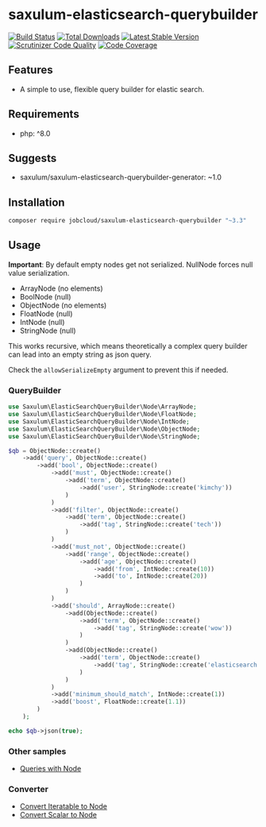 # saxulum-elasticsearch-querybuilder

[![Build Status](https://api.travis-ci.org/saxulum/saxulum-elasticsearch-querybuilder.png?branch=master)](https://travis-ci.org/saxulum/saxulum-elasticsearch-querybuilder)
[![Total Downloads](https://poser.pugx.org/saxulum/saxulum-elasticsearch-querybuilder/downloads.png)](https://packagist.org/packages/saxulum/saxulum-elasticsearch-querybuilder)
[![Latest Stable Version](https://poser.pugx.org/saxulum/saxulum-elasticsearch-querybuilder/v/stable.png)](https://packagist.org/packages/saxulum/saxulum-elasticsearch-querybuilder)
[![Scrutinizer Code Quality](https://scrutinizer-ci.com/g/saxulum/saxulum-elasticsearch-querybuilder/badges/quality-score.png?b=master)](https://scrutinizer-ci.com/g/saxulum/saxulum-elasticsearch-querybuilder/?branch=master)
[![Code Coverage](https://scrutinizer-ci.com/g/saxulum/saxulum-elasticsearch-querybuilder/badges/coverage.png?b=master)](https://scrutinizer-ci.com/g/saxulum/saxulum-elasticsearch-querybuilder/?branch=master)

## Features

 * A simple to use, flexible query builder for elastic search.

## Requirements

 * php: ^8.0

## Suggests

 * saxulum/saxulum-elasticsearch-querybuilder-generator: ~1.0

## Installation

```sh
composer require jobcloud/saxulum-elasticsearch-querybuilder "~3.3"
```

## Usage

**Important**: By default empty nodes get not serialized. NullNode forces null value serialization.

 * ArrayNode (no elements)
 * BoolNode (null)
 * ObjectNode (no elements)
 * FloatNode (null)
 * IntNode (null)
 * StringNode (null)

This works recursive, which means theoretically a complex query builder can lead into an empty string as json query.

Check the `allowSerializeEmpty` argument to prevent this if needed.

### QueryBuilder

```php
use Saxulum\ElasticSearchQueryBuilder\Node\ArrayNode;
use Saxulum\ElasticSearchQueryBuilder\Node\FloatNode;
use Saxulum\ElasticSearchQueryBuilder\Node\IntNode;
use Saxulum\ElasticSearchQueryBuilder\Node\ObjectNode;
use Saxulum\ElasticSearchQueryBuilder\Node\StringNode;

$qb = ObjectNode::create()
    ->add('query', ObjectNode::create()
        ->add('bool', ObjectNode::create()
            ->add('must', ObjectNode::create()
                ->add('term', ObjectNode::create()
                    ->add('user', StringNode::create('kimchy'))
                )
            )
            ->add('filter', ObjectNode::create()
                ->add('term', ObjectNode::create()
                    ->add('tag', StringNode::create('tech'))
                )
            )
            ->add('must_not', ObjectNode::create()
                ->add('range', ObjectNode::create()
                    ->add('age', ObjectNode::create()
                        ->add('from', IntNode::create(10))
                        ->add('to', IntNode::create(20))
                    )
                )
            )
            ->add('should', ArrayNode::create()
                ->add(ObjectNode::create()
                    ->add('term', ObjectNode::create()
                        ->add('tag', StringNode::create('wow'))
                    )
                )
                ->add(ObjectNode::create()
                    ->add('term', ObjectNode::create()
                        ->add('tag', StringNode::create('elasticsearch'))
                    )
                )
            )
            ->add('minimum_should_match', IntNode::create(1))
            ->add('boost', FloatNode::create(1.1))
        )
    );

echo $qb->json(true);
```

### Other samples

 * [Queries with Node][2]

### Converter

 * [Convert Iteratable to Node][3]
 * [Convert Scalar to Node][4]

[1]: https://packagist.org/packages/saxulum/saxulum-elasticsearch-querybuilder
[2]: doc/Node.md
[3]: doc/Converter/IteratableToNodeConverter.md
[4]: doc/Converter/ScalarToNodeConverter.md

